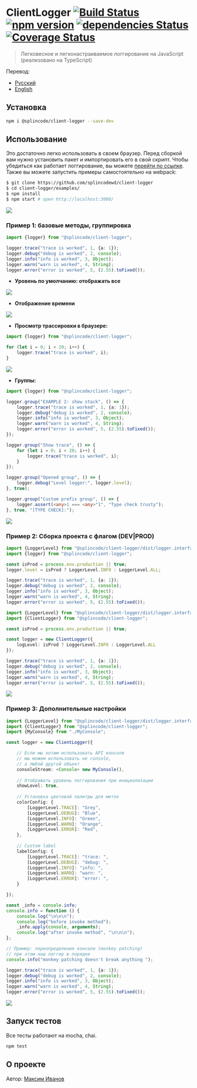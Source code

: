 # ClientLogger [![Build Status](https://travis-ci.org/splincodewd/client-logger.svg?branch=master)](https://travis-ci.org/splincodewd/client-logger) [![npm version](https://badge.fury.io/js/%40splincode%2Fclient-logger.svg)](https://badge.fury.io/js/%40splincode%2Fclient-logger) [![dependencies Status](https://david-dm.org/splincodewd/client-logger/status.svg)](https://david-dm.org/splincodewd/client-logger) [![Coverage Status](https://coveralls.io/repos/github/splincodewd/client-logger/badge.svg?branch=master)](https://coveralls.io/github/splincodewd/client-logger?branch=master)

> Легковесное и легконастраиваемое логгирование на JavaScript (реализовано на TypeScript)

Перевод:
- [Русский](https://github.com/splincodewd/client-logger/blob/master/README-ru.md)
- [English](https://github.com/splincodewd/client-logger/blob/master/README.md)


## Установка

```bash
npm i @splincode/client-logger --save-dev
```

## Использование

Это достаточно легко использовать в своем браузер. Перед сборкой вам нужно установить пакет и импортировать
его в свой скрипт. Чтобы убедиться как работает логгирование, вы можете [перейти по ссылке](http://requirebin.com/?gist=a4b2a1b162037b736deaf0cbb2e886f8).
Также вы можете запустить примеры самостоятельно на webpack:

```bash
$ git clone https://github.com/splincodewd/client-logger 
$ cd client-logger/examples/
$ npm install
$ npm start # open http://localhost:3000/
```

![](https://habrastorage.org/webt/jf/zn/_9/jfzn_9ir8zkns2gqhp6brzoztws.gif)

### Пример 1: базовые методы, группировка

```typescript
import {logger} from "@splincode/client-logger";

logger.trace("trace is worked", 1, {a: 1});
logger.debug("debug is worked", 2, console);
logger.info("info is worked", 3, Object);
logger.warn("warn is worked", 4, String);
logger.error("error is worked", 5, (2.55).toFixed());
```

* **Уровень по умолчанию: отображать все**

![](https://habrastorage.org/webt/x-/bc/3b/x-bc3bztgftwzvamekuffrxcilq.png)

* **Отображение времени**

![](https://habrastorage.org/webt/1i/lj/rh/1iljrhzeiw_3mvbaji5gcx2adnm.gif)

* **Просмотр трассировки в браузере:**

```typescript
import {logger} from "@splincode/client-logger";

for (let i = 0; i < 20; i++) {
    logger.trace("trace is worked", i);
}
```

![](https://habrastorage.org/webt/un/fl/81/unfl81h_wjnltr184of-vx1skio.gif)

* **Группы:**

```typescript
import {logger} from "@splincode/client-logger";

logger.group("EXAMPLE 2: show stack", () => {
    logger.trace("trace is worked", 1, {a: 1});
    logger.debug("debug is worked", 2, console);
    logger.info("info is worked", 3, Object);
    logger.warn("warn is worked", 4, String);
    logger.error("error is worked", 5, (2.55).toFixed());
});

logger.group("Show trace", () => {
    for (let i = 0; i < 20; i++) {
        logger.trace("trace is worked", i);
    }
});

logger.group("Opened group", () => {
    logger.debug("Level logger:", logger.level);
}, true);

logger.group("Custom prefix group", () => {
    logger.assert(<any>1 === <any>"1", "Type check trusty");
}, true, "[TYPE CHECK]:");
```

![](https://habrastorage.org/webt/jg/ak/st/jgakstdrpkdyh02ml3akfxachcu.png)

### Пример 2: Сборка проекта с флагом (DEV|PROD)

```typescript
import {LoggerLevel} from "@splincode/client-logger/dist/logger.interfaces";
import {logger} from "@splincode/client-logger";

const isProd = process.env.production || true;
logger.level = isProd ? LoggerLevel.INFO : LoggerLevel.ALL;

logger.trace("trace is worked", 1, {a: 1});
logger.debug("debug is worked", 2, console);
logger.info("info is worked", 3, Object);
logger.warn("warn is worked", 4, String);
logger.error("error is worked", 5, (2.55).toFixed());
```

```typescript
import {LoggerLevel} from "@splincode/client-logger/dist/logger.interfaces";
import {ClientLogger} from "@splincode/client-logger";

const isProd = process.env.production || true;

const logger = new ClientLogger({
    logLevel: isProd ? LoggerLevel.INFO : LoggerLevel.ALL
});

logger.trace("trace is worked", 1, {a: 1});
logger.debug("debug is worked", 2, console);
logger.info("info is worked", 3, Object);
logger.warn("warn is worked", 4, String);
logger.error("error is worked", 5, (2.55).toFixed());
```

![](https://habrastorage.org/webt/63/er/en/63erenncr7taxfg8gl7jqmjcjr8.png)

### Пример 3: Дополнительные настройки

```typescript
import {LoggerLevel} from "@splincode/client-logger/dist/logger.interfaces";
import {ClientLogger} from "@splincode/client-logger";
import {MyConsole} from "./MyConsole";

const logger = new ClientLogger({

    // Если мы хотим использовать API консоли
    // мы можем использовать не console,
    // а любой другой объект
    consoleStream: <Console> new MyConsole(),
    
    // Отображать уровень логгирования при инициализации
    showLevel: true,
    
    // Установка цветовой палитры для меток
    colorConfig: {
        [LoggerLevel.TRACE]: "Grey",
        [LoggerLevel.DEBUG]: "Blue",
        [LoggerLevel.INFO]: "Green",
        [LoggerLevel.WARN]: "Orange",
        [LoggerLevel.ERROR]: "Red",
    },
    
    // Custom label
    labelConfig: {
        [LoggerLevel.TRACE]: "trace: ",
        [LoggerLevel.DEBUG]: "debug: ",
        [LoggerLevel.INFO]: "info: ",
        [LoggerLevel.WARN]: "warn: ",
        [LoggerLevel.ERROR]: "error: ",
    }

});

const _info = console.info;
console.info = function () {
    console.log("\n\n\n");
    console.log("before invoke method");
    _info.apply(console, arguments);
    console.log("after invoke method", "\n\n\n");
};

// Пример: переопределения консоли (monkey patching)
// при этом наш логгер в порядке
console.info("monkey patching doesn't break anything ");

logger.trace("trace is worked", 1, {a: 1});
logger.debug("debug is worked", 2, console);
logger.info("info is worked", 3, Object);
logger.warn("warn is worked", 4, String);
logger.error("error is worked", 5, (2.55).toFixed());
```

![](https://habrastorage.org/webt/-5/we/y7/-5wey7fsz_d9bumai6zxn_ujkv8.png)

## Запуск тестов
Все тесты работают на mocha, chai.

```bash
npm test
```

## О проекте

Автор: [Максим Иванов](https://github.com/splincode) <br>

